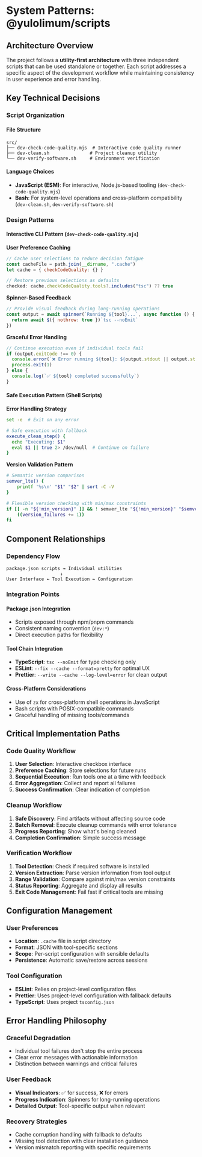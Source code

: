 # System Patterns: @yulolimum/scripts

## Architecture Overview

The project follows a **utility-first architecture** with three independent scripts that can be used standalone or together. Each script addresses a specific aspect of the development workflow while maintaining consistency in user experience and error handling.

## Key Technical Decisions

### Script Organization

#### File Structure
```
src/
├── dev-check-code-quality.mjs  # Interactive code quality runner
├── dev-clean.sh               # Project cleanup utility
└── dev-verify-software.sh     # Environment verification
```

#### Language Choices
- **JavaScript (ESM)**: For interactive, Node.js-based tooling (`dev-check-code-quality.mjs`)
- **Bash**: For system-level operations and cross-platform compatibility (`dev-clean.sh`, `dev-verify-software.sh`)

### Design Patterns

#### Interactive CLI Pattern (`dev-check-code-quality.mjs`)

**User Preference Caching**
```javascript
// Cache user selections to reduce decision fatigue
const cacheFile = path.join(__dirname, ".cache")
let cache = { checkCodeQuality: {} }

// Restore previous selections as defaults
checked: cache.checkCodeQuality.tools?.includes("tsc") ?? true
```

**Spinner-Based Feedback**
```javascript
// Provide visual feedback during long-running operations
const output = await spinner(`Running ${tool}...`, async function () {
  return await $({ nothrow: true })`tsc --noEmit`
})
```

**Graceful Error Handling**
```javascript
// Continue execution even if individual tools fail
if (output.exitCode !== 0) {
  console.error(`❌ Error running ${tool}: ${output.stdout || output.stderr}`)
  process.exit(1)
} else {
  console.log(`✅ ${tool} completed successfully`)
}
```

#### Safe Execution Pattern (Shell Scripts)

**Error Handling Strategy**
```bash
set -e  # Exit on any error

# Safe execution with fallback
execute_clean_step() {
  echo "Executing: $1"
  eval $1 || true 2> /dev/null  # Continue on failure
}
```

**Version Validation Pattern**
```bash
# Semantic version comparison
semver_lte() {
    printf '%s\n' "$1" "$2" | sort -C -V
}

# Flexible version checking with min/max constraints
if [[ -n "${!min_version}" ]] && ! semver_lte "${!min_version}" "$semver"; then
    ((version_failures += 1))
fi
```

## Component Relationships

### Dependency Flow
```
package.json scripts → Individual utilities
                    ↓
User Interface ← Tool Execution ← Configuration
```

### Integration Points

#### Package.json Integration
- Scripts exposed through npm/pnpm commands
- Consistent naming convention (`dev:*`)
- Direct execution paths for flexibility

#### Tool Chain Integration
- **TypeScript**: `tsc --noEmit` for type checking only
- **ESLint**: `--fix --cache --format=pretty` for optimal UX
- **Prettier**: `--write --cache --log-level=error` for clean output

#### Cross-Platform Considerations
- Use of `zx` for cross-platform shell operations in JavaScript
- Bash scripts with POSIX-compatible commands
- Graceful handling of missing tools/commands

## Critical Implementation Paths

### Code Quality Workflow
1. **User Selection**: Interactive checkbox interface
2. **Preference Caching**: Store selections for future runs
3. **Sequential Execution**: Run tools one at a time with feedback
4. **Error Aggregation**: Collect and report all failures
5. **Success Confirmation**: Clear indication of completion

### Cleanup Workflow
1. **Safe Discovery**: Find artifacts without affecting source code
2. **Batch Removal**: Execute cleanup commands with error tolerance
3. **Progress Reporting**: Show what's being cleaned
4. **Completion Confirmation**: Simple success message

### Verification Workflow
1. **Tool Detection**: Check if required software is installed
2. **Version Extraction**: Parse version information from tool output
3. **Range Validation**: Compare against min/max version constraints
4. **Status Reporting**: Aggregate and display all results
5. **Exit Code Management**: Fail fast if critical tools are missing

## Configuration Management

### User Preferences
- **Location**: `.cache` file in script directory
- **Format**: JSON with tool-specific sections
- **Scope**: Per-script configuration with sensible defaults
- **Persistence**: Automatic save/restore across sessions

### Tool Configuration
- **ESLint**: Relies on project-level configuration files
- **Prettier**: Uses project-level configuration with fallback defaults
- **TypeScript**: Uses project `tsconfig.json`

## Error Handling Philosophy

### Graceful Degradation
- Individual tool failures don't stop the entire process
- Clear error messages with actionable information
- Distinction between warnings and critical failures

### User Feedback
- **Visual Indicators**: ✅ for success, ❌ for errors
- **Progress Indication**: Spinners for long-running operations
- **Detailed Output**: Tool-specific output when relevant

### Recovery Strategies
- Cache corruption handling with fallback to defaults
- Missing tool detection with clear installation guidance
- Version mismatch reporting with specific requirements
